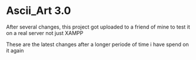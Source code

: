 # Ascii_Art 3.0
After several changes, this project got uploaded to a friend of mine to test it on a real server not just XAMPP

These are the latest changes after a longer periode of time i have spend on it again
